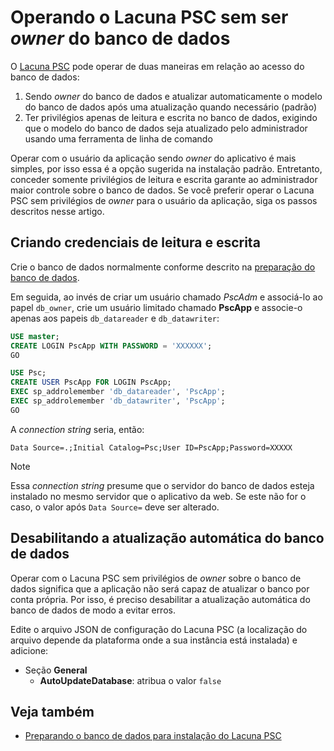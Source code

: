 ﻿# Operando o Lacuna PSC sem ser *owner* do banco de dados

O [Lacuna PSC](../index.md) pode operar de duas maneiras em relação ao acesso do banco de dados:

1. Sendo *owner* do banco de dados e atualizar automaticamente o modelo do banco de dados após uma atualização quando necessário (padrão)
1. Ter privilégios apenas de leitura e escrita no banco de dados, exigindo que o modelo do banco de dados seja atualizado pelo administrador usando uma ferramenta de linha de comando

Operar com o usuário da aplicação sendo *owner* do aplicativo é mais simples, por isso essa é a opção sugerida na instalação padrão. Entretanto, conceder somente privilégios de leitura e escrita
garante ao administrador maior controle sobre o banco de dados. Se você preferir operar o Lacuna PSC sem privilégios de *owner* para o usuário da aplicação, siga os passos descritos nesse artigo.

## Criando credenciais de leitura e escrita

Crie o banco de dados normalmente conforme descrito na [preparação do banco de dados](prepare-database.md).

Em seguida, ao invés de criar um usuário chamado *PscAdm* e associá-lo ao papel `db_owner`, crie um usuário limitado chamado **PscApp**
e associe-o apenas aos papeis `db_datareader` e `db_datawriter`:

```sql
USE master;
CREATE LOGIN PscApp WITH PASSWORD = 'XXXXXX';
GO

USE Psc;
CREATE USER PscApp FOR LOGIN PscApp;
EXEC sp_addrolemember 'db_datareader', 'PscApp';
EXEC sp_addrolemember 'db_datawriter', 'PscApp';
GO
```

A *connection string* seria, então:

```
Data Source=.;Initial Catalog=Psc;User ID=PscApp;Password=XXXXX
```

> [!NOTE]
> Essa *connection string* presume que o servidor do banco de dados esteja instalado no mesmo servidor que o aplicativo da web. Se este não for o caso,
> o valor após `Data Source=` deve ser alterado.

## Desabilitando a atualização automática do banco de dados

Operar com o Lacuna PSC sem privilégios de *owner* sobre o banco de dados significa que a aplicação não será capaz de atualizar o banco por conta própria.
Por isso, é preciso desabilitar a atualização automática do banco de dados de modo a evitar erros.

Edite o arquivo JSON de configuração do Lacuna PSC (a localização do arquivo depende da plataforma onde a sua instância está instalada) e adicione:

* Seção **General**
  * **AutoUpdateDatabase**: atribua o valor `false`

## Veja também

* [Preparando o banco de dados para instalação do Lacuna PSC](prepare-database.md)
